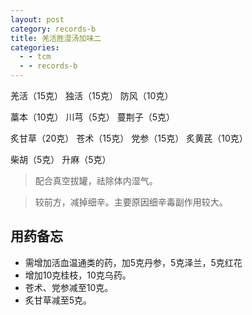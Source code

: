 ```yaml
---
layout: post
category: records-b
title: 羌活胜湿汤加味二
categories:
  - - tcm
  - - records-b
---
```


羌活（15克） 独活（15克） 防风（10克）

藁本（10克） 川芎（5克）  蔓荆子（5克）

炙甘草（20克） 苍术（15克） 党参（15克） 炙黄芪（10克）

柴胡（5克） 升麻（5克） 


> 配合真空拔罐，祛除体内湿气。

> 较前方，减掉细辛。主要原因细辛毒副作用较大。

## 用药备忘 ##

- 需增加活血温通类的药，加5克丹参，5克泽兰，5克红花
- 增加10克桂枝，10克乌药。
- 苍术、党参减至10克。
- 炙甘草减至5克。